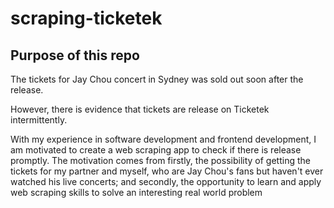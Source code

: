 # scraping-ticketek
## Purpose of this repo
The tickets for Jay Chou concert in Sydney was sold out soon after the release.

However, there is evidence that tickets are release on Ticketek intermittently.

With my experience in software development and frontend development, I am 
motivated to create a web scraping app to check if there is release promptly. 
The motivation comes from firstly, the possibility of getting the tickets for
my partner and myself, who are Jay Chou's fans but haven't ever watched his live
concerts; and secondly, the opportunity to learn and apply web scraping skills
to solve an interesting real world problem